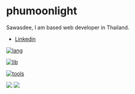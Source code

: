 # phumoonlight

Sawasdee, I am based web developer in Thailand.

- [Linkedin](https://www.linkedin.com/in/poosarn/) 

[![lang](https://skillicons.dev/icons?i=js,html,css,nodejs,ts,go,py)](https://skillicons.dev)

[![lib](https://skillicons.dev/icons?i=tailwind,styledcomponents,react,nextjs,vue,angular,express,nest,sequelize,django)](https://skillicons.dev)

[![tools](https://skillicons.dev/icons?i=postgres,mongo,firebase,postman,git,docker,aws,gcp)](https://skillicons.dev)

<img src="https://github-readme-stats.vercel.app/api?username=phumoonlight&show_icons=true&theme=chartreuse-dark" />
<img src="https://github-readme-stats.vercel.app/api/top-langs/?username=phumoonlight&theme=chartreuse-dark&layout=compact" />

[twitter]: https://twitter.com/phumoonlight
[facebook]: https://www.facebook.com/ppmeemee
[next]: https://github.com/vercel/next.js
[react]: https://github.com/topics/react
[vue]: https://github.com/topics/vue
[angular]: https://github.com/topics/angular
[golang]: https://github.com/topics/go
[python]: https://github.com/topics/python
[node]: https://github.com/topics/node
[javascript]: https://github.com/topics/javascript
[typescript]: https://github.com/topics/typescript
[html]: https://github.com/topics/html
[css]: https://github.com/topics/css
[tailwindcss]: https://tailwindcss.com/
[postgres]: https://github.com/topics/postgres
[sequelize]: https://github.com/sequelize/sequelize
[mongodb]: https://www.mongodb.com/
[docker]: https://github.com/topics/docker
[firebase]: https://github.com/topics/firebase

